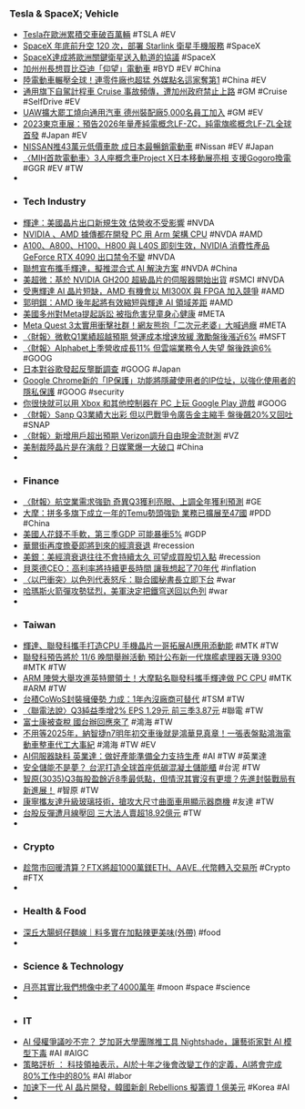 ### Tesla & SpaceX; Vehicle
- [Tesla在歐洲累積交車破百萬輛](https://tw.sports.yahoo.com/news/tesla在歐洲累積交車破百萬輛-145905746.html) #TSLA #EV
- [SpaceX 年底前升空 120 次，部署 Starlink 衛星手機服務](https://technews.tw/2023/10/25/spacex-deploys-starlink-direct-to-cell/) #SpaceX
- [SpaceX達成將歐洲關鍵衛星送入軌道的協議](https://cn.wsj.com/articles/spacex達成將歐洲旗艦導航衛星及安全通信衛星送入軌道的協議-50287969) #SpaceX
- [加州州長想買比亞迪「仰望」電動車](https://udn.com/news/story/7333/7527720) #BYD #EV #China
- [陸電動車輾壓全球！連零件廠也超猛 外媒點名這家奪第1](https://www.ctee.com.tw/news/20231025700706-430804) #China #EV
- [通用旗下自駕計程車 Cruise 事故頻傳，遭加州政府禁止上路](https://technews.tw/2023/10/25/cruise-banned-from-the-road-by-california-government/) #GM #Cruise #SelfDrive #EV
- [UAW擴大罷工燒向通用汽車 德州裝配廠5,000名員工加入](https://m.cnyes.com/news/id/5355175) #GM #EV
- [2023東京車展：預告2026年量產純電概念LF-ZC，純電旗艦概念LF-ZL全球首發](https://news.u-car.com.tw/news/article/76517) #Japan #EV
- [NISSAN推43萬元低價車款 成日本最暢銷電動車](https://ec.ltn.com.tw/article/breakingnews/4467902) #Nissan #EV #Japan
- [〈MIH首款電動車〉3人座概念車Project X日本移動展亮相 支援Gogoro換電](https://m.cnyes.com/news/id/5355876) #GGR #EV #TW
-
- ### Tech Industry
- [輝達：美國晶片出口新規生效 估營收不受影響](https://m.cnyes.com/news/id/5355122) #NVDA
- [NVIDIA 、AMD 據傳都在開發 PC 用 Arm 架構 CPU](https://www.coolaler.com/index/nvidia-、amd-據傳都在開發-pc-用-arm-架構-cpu/) #NVDA #AMD
- [A100、A800、H100、H800 與 L40S 即刻生效，NVIDIA 消費性產品 GeForce RTX 4090 出口禁令不變](https://benchlife.info/nvidia-geforce-rtx-4090-remove-from-us-restrict-list/) #NVDA
- [聯想宣布攜手輝達，擬推混合式 AI 解決方案](https://technews.tw/2023/10/25/lenovo-and-nvidia-announce-hybrid-ai-solutions-to-help-enterprises-quickly-adopt-genai/) #NVDA #China
- [美超微：基於 NVIDIA GH200 超級晶片的伺服器開始出貨](https://technews.tw/2023/10/24/supermicro-nvidia-mgx/) #SMCI #NVDA
- [受惠輝達 AI 晶片短缺，AMD 有機會以 MI300X 與 FPGA 加入競爭](https://technews.tw/2023/10/24/amd-has-a-chance-to-join-the-competition-with-mi300x-and-fpgas/) #AMD
- [郭明錤：AMD 後年起將有效縮短與輝達 AI 領域差距](https://technews.tw/2023/10/24/amd-ai-field/) #AMD
- [美國多州對Meta提起訴訟 被指危害兒童身心健康](https://www.rfi.fr/tw/美洲/20231024-美國多州對meta提起訴訟-被指危害兒童身心健康) #META
- [Meta Quest 3太實用衝擊社群！網友熊抱「二次元老婆」大喊過癮](https://www.blocktempo.com/an-overview-of-user-experience-with-meta-quest-3/) #META
- [〈財報〉微軟Q1業績超越預期 營運成本增速放緩 激勵盤後漲近6%](https://m.cnyes.com/news/id/5355123) #MSFT
- [〈財報〉Alphabet上季營收成長11% 但雲端業務令人失望 盤後跌逾6%](https://amp-news.cnyes.com/news/id/5355231) #GOOG
- [日本對谷歌發起反壟斷調查](https://www.rfi.fr/tw/國際/20231023-日本對谷歌發起反壟斷調查) #GOOG #Japan
- [Google Chrome新的「IP保護」功能將隱藏使用者的IP位址，以強化使用者的隱私保護](https://www.techbang.com/posts/110564-chromes-ip-protection-privacy) #GOOG #security
- [你很快就可以用 Xbox 和其他控制器在 PC 上玩 Google Play 遊戲](https://www.kocpc.com.tw/archives/517089) #GOOG
- [〈財報〉Sanp Q3業績大出彩 但以巴戰爭令廣告金主縮手 盤後飆20%又回吐](https://amp-news.cnyes.com/news/id/5355241) #SNAP
- [〈財報〉新增用戶超出預期 Verizon調升自由現金流財測](https://news.cnyes.com/news/id/5355066) #VZ
- [美制裁陸晶片是在演戲？日媒驚爆一大破口](https://www.ctee.com.tw/news/20231020701016-430702) #China
-
- ### Finance
- [〈財報〉航空業需求強勁 奇異Q3獲利亮眼、上調全年獲利預測](https://m.cnyes.com/news/id/5355048) #GE
- [大摩：拼多多旗下成立一年的Temu勢頭強勁 業務已擴展至47國](https://news.cnyes.com/news/id/5355069) #PDD #China
- [美國人花錢不手軟，第三季GDP 可能暴衝5%](https://technews.tw/2023/10/25/us-gdp-surge-due-to-consumer-spending/) #GDP
- [華爾街再度擔憂即將到來的經濟衰退](https://m.cnyes.com/news/id/5355869) #recession
- [美銀：美經濟衰退往往不會持續太久 可望成買股切入點](https://news.cnyes.com/news/id/5355647) #recession
- [貝萊德CEO：高利率將持續更長時間 讓我想起了70年代](https://m.cnyes.com/news/id/5355935) #inflation
- [〈以巴衝突〉以色列代表怒斥：聯合國秘書長立即下台](https://news.cnyes.com/news/id/5355661) #war
- [哈瑪斯火箭彈攻勢猛烈，美軍決定把鐵穹送回以色列](https://technews.tw/2023/10/25/us-army-is-sending-its-iron-domes-back-israel/) #war
-
- ### Taiwan
- [輝達、聯發科攜手打造CPU 手機晶片一哥拓展AI應用添動能](https://money.udn.com/money/story/5612/7527632) #MTK #TW
- [聯發科預告將於 11/6 晚間舉辦活動 預計公布新一代旗艦處理器天璣 9300](https://m.eprice.com.tw/mobile/talk/102/5802694/1) #MTK #TW
- [ARM 陣營大舉攻進英特爾領土！大摩點名聯發科攜手輝達做 PC CPU](https://finance.technews.tw/2023/10/25/cowos-2-5d/) #MTK #ARM #TW
- [台積CoWoS封裝擁優勢 力成：1年內沒廠商可替代](https://www.ctee.com.tw/news/20231024701595-430501) #TSM #TW
- [〈聯電法說〉Q3純益季增2% EPS 1.29元 前三季3.87元](https://m.cnyes.com/news/id/5356244) #聯電 #TW
- [富士康被查稅 國台辦回應來了](https://news.cnyes.com/news/id/5355844) #鴻海 #TW
- [不用等2025年，納智捷n7明年初交車後就是鴻華見真章！一張表盤點鴻海電動車整車代工大事紀](https://tw.news.yahoo.com/不用等2025年-納智捷n7明年初交車後就是鴻華見真章-張表盤點鴻海電動車整車代工大事紀-034203912.html) #鴻海 #TW #EV
- [AI伺服器缺料 英業達：做好產能準備全力支持生產](https://udn.com/news/story/7240/7529652) #AI #TW #英業達
- [安全儲能不是夢？ 台泥打造全球首座低碳混凝土儲能櫃](https://e-info.org.tw/node/237820) #台泥 #TW
- [智原(3035)Q3每股盈餘近8季最低點，但情況其實沒有更壞？先進封裝戰局有新進展！](https://uanalyze.com.tw/articles/876663976) #智原 #TW
- [康寧攜友達升級玻璃技術，搶攻大尺寸曲面車用顯示器商機](https://technews.tw/2023/10/24/coring-auo-panel/) #友達 #TW
- [台股反彈遭月線壓回 三大法人賣超18.92億元](https://news.cnyes.com/news/id/5356125) #TW
-
- ### Crypto
- [趁幣市回暖清算？FTX將超1000萬鎂ETH、AAVE..代幣轉入交易所](https://www.blocktempo.com/ftx-and-alameda-may-start-selling-assets/) #Crypto #FTX
-
- ### Health & Food
- [深丘大腸蚵仔麵線｜料多實在加點辣更美味(外帶)](https://www.girlslifeplan.com/shenoqiu/) #food
-
- ### Science & Technology
- [月亮其實比我們想像中老了4000萬年](https://tomorrowsci.com/spacescience/20231024_01/#google_vignette) #moon #space #science
-
- ### IT
- [AI 侵權爭議吵不完？ 芝加哥大學團隊推工具 Nightshade，讓藝術家對 AI 模型下毒](https://www.inside.com.tw/article/33137-ai-tool-nightshade) #AI #AIGC
- [策略評析 ： 科技領袖表示，AI於十年之後會改變工作的定義，AI將會完成80%工作中的80%](https://iknow.stpi.narl.org.tw/Post/Read.aspx?PostID=20107) #AI #labor
- [加速下一代 AI 晶片開發，韓國新創 Rebellions 擬籌資 1 億美元](https://technews.tw/2023/10/25/ai-chip-startup-rebellions-aims-to-raise-about-100-million-from-global-investors/) #Korea #AI
-